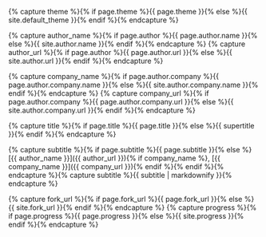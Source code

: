 {% capture theme %}{% if page.theme %}{{ page.theme }}{% else %}{{ site.default_theme }}{% endif %}{% endcapture %}

{% capture author_name %}{% if page.author %}{{ page.author.name }}{% else %}{{ site.author.name }}{% endif %}{% endcapture %}
{% capture author_url  %}{% if page.author %}{{ page.author.url }}{% else %}{{ site.author.url }}{% endif %}{% endcapture %}

{% capture company_name %}{% if page.author.company %}{{ page.author.company.name }}{% else %}{{ site.author.company.name }}{% endif %}{% endcapture %}
{% capture company_url  %}{% if page.author.company %}{{ page.author.company.url }}{% else %}{{ site.author.company.url }}{% endif %}{% endcapture %}

{% capture title %}{% if page.title %}{{ page.title }}{% else %}{{ supertitle }}{% endif %}{% endcapture %}

{% capture subtitle %}{% if page.subtitle %}{{ page.subtitle }}{% else %}[{{ author_name }}]({{ author_url }}){% if company_name %}, [{{ company_name }}]({{ company_url }}){% endif %}{% endif %}{% endcapture %}{% capture subtitle %}{{ subtitle | markdownify }}{% endcapture %}

{% capture fork_url %}{% if page.fork_url %}{{ page.fork_url }}{% else %}{{ site.fork_url }}{% endif %}{% endcapture %}
{% capture progress %}{% if page.progress %}{{ page.progress }}{% else %}{{ site.progress }}{% endif %}{% endcapture %}
